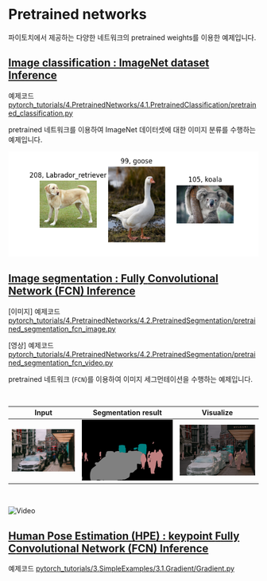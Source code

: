 
<br>

# Pretrained networks

파이토치에서 제공하는 다양한 네트워크의 pretrained weights를 이용한 예제입니다.

## [Image classification : ImageNet dataset Inference](https://github.com/wooni-github/pytorch_tutorials/blob/main/4.PretrainedNetworks/4.1.PretrainedClassification/4.1.PretrainedClassification.md)

예제코드 [pytorch_tutorials/4.PretrainedNetworks/4.1.PretrainedClassification/pretrained_classification.py](https://github.com/wooni-github/pytorch_tutorials/blob/main/4.PretrainedNetworks/4.1.PretrainedClassification/pretrained_classification.py)

pretrained 네트워크를 이용하여 ImageNet 데이터셋에 대한 이미지 분류를 수행하는 예제입니다.

![pertrained_classification](4.1.PretrainedClassification/pretrained_classification.png)


## [Image segmentation : **F**ully **C**onvolutional **N**etwork (**FCN**) Inference](https://github.com/wooni-github/pytorch_tutorials/blob/main/4.PretrainedNetworks/4.2.PretrainedSegmentation/4.2.PretrainedSegmentation.md)

[이미지] 예제코드 [pytorch_tutorials/4.PretrainedNetworks/4.2.PretrainedSegmentation/pretrained_segmentation_fcn_image.py](https://github.com/wooni-github/pytorch_tutorials/blob/main/4.PretrainedNetworks/4.2.PretrainedSegmentation/pretrained_segmentation_fcn_image.py)

[영상] 예제코드 [pytorch_tutorials/4.PretrainedNetworks/4.2.PretrainedSegmentation/pretrained_segmentation_fcn_video.py](https://github.com/wooni-github/pytorch_tutorials/blob/main/4.PretrainedNetworks/4.2.PretrainedSegmentation/pretrained_segmentation_fcn_video.py)

pretrained 네트워크 (`FCN`)를 이용하여 이미지 세그먼테이션을 수행하는 예제입니다.


<br>

|Input|Segmentation result|Visualize|
|---|---|---| 
|![input_image](4.2.PretrainedSegmentation/test_image.jpg)|![result_image](4.2.PretrainedSegmentation/test_image_result.png)|![overlay_image](4.2.PretrainedSegmentation/test_image_overlay.png)|

<br>

![Video](4.2.PretrainedSegmentation/seq1_result.gif)

## [**H**uman **P**ose **E**stimation (**HPE**) : keypoint **F**ully **C**onvolutional **N**etwork (**FCN**) Inference](h)

예제코드 [pytorch_tutorials/3.SimpleExamples/3.1.Gradient/Gradient.py](h)








